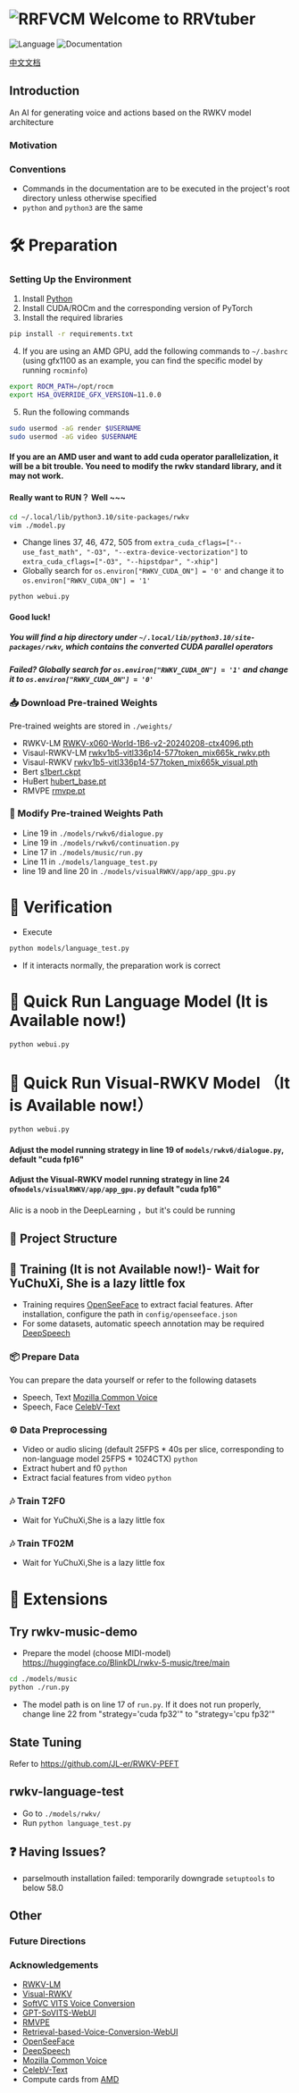 # ![RRFVCM](assets/logo.png) Welcome to RRVtuber
![Language](https://img.shields.io/badge/language-python-brightgreen) ![Documentation](https://img.shields.io/badge/documentation-yes-brightgreen)

[中文文档](./README-ch.md)

## Introduction
An AI for generating voice and actions based on the RWKV model architecture

### Motivation

### Conventions
- Commands in the documentation are to be executed in the project's root directory unless otherwise specified
- `python` and `python3` are the same

# 🛠 Preparation

### Setting Up the Environment
1. Install [Python](https://python.org)
2. Install CUDA/ROCm and the corresponding version of PyTorch
3. Install the required libraries
```sh
pip install -r requirements.txt
```
4. If you are using an AMD GPU, add the following commands to `~/.bashrc` (using gfx1100 as an example, you can find the specific model by running `rocminfo`)
```sh
export ROCM_PATH=/opt/rocm
export HSA_OVERRIDE_GFX_VERSION=11.0.0
```
5. Run the following commands
```sh
sudo usermod -aG render $USERNAME 
sudo usermod -aG video $USERNAME 
```
#### If you are an AMD user and want to add cuda operator parallelization, it will be a bit trouble. You need to modify the rwkv standard library, and it may not work.
#### Really want to RUN？ Well ~~~
```sh
cd ~/.local/lib/python3.10/site-packages/rwkv
vim ./model.py
```
- Change lines 37, 46, 472, 505 from `extra_cuda_cflags=["--use_fast_math", "-O3", "--extra-device-vectorization"]` to `extra_cuda_cflags=["-O3", "--hipstdpar", "-xhip"]`
- Globally search for `os.environ["RWKV_CUDA_ON"] = '0'` and change it to `os.environ["RWKV_CUDA_ON"] = '1'`
```sh
python webui.py
```
#### Good luck!

##### You will find a hip directory under `~/.local/lib/python3.10/site-packages/rwkv`, which contains the converted CUDA parallel operators

##### Failed? Globally search for `os.environ["RWKV_CUDA_ON"] = '1'` and change it to `os.environ["RWKV_CUDA_ON"] = '0'`

### 📥 Download Pre-trained Weights
Pre-trained weights are stored in `./weights/`
- RWKV-LM [RWKV-x060-World-1B6-v2-20240208-ctx4096.pth](https://huggingface.co/BlinkDL/rwkv-6-world/blob/main/RWKV-x060-World-1B6-v2.1-20240328-ctx4096.pth)
- Visaul-RWKV-LM [rwkv1b5-vitl336p14-577token_mix665k_rwkv.pth](https://huggingface.co/howard-hou/visualrwkv-5/blob/main/rwkv1b5-vitl336p14-577token_mix665k_rwkv.pth)
- Visaul-RWKV [rwkv1b5-vitl336p14-577token_mix665k_visual.pth](https://huggingface.co/howard-hou/visualrwkv-5/blob/main/rwkv1b5-vitl336p14-577token_mix665k_visual.pth)
- Bert [s1bert.ckpt](https://huggingface.co/lj1995/GPT-SoVITS/resolve/main/s1bert25hz-2kh-longer-epoch%3D68e-step%3D50232.ckpt)
- HuBert [hubert_base.pt](https://huggingface.co/lj1995/VoiceConversionWebUI/resolve/main/hubert_base.pt)
- RMVPE [rmvpe.pt](https://huggingface.co/lj1995/VoiceConversionWebUI/resolve/main/rmvpe.pt)

### 📝 Modify Pre-trained Weights Path
- Line 19 in `./models/rwkv6/dialogue.py`
- Line 19 in `./models/rwkv6/continuation.py`
- Line 17 in `./models/music/run.py`
- Line 11 in `./models/language_test.py`
- line 19 and line 20 in `./models/visualRWKV/app/app_gpu.py`
# 🧪 Verification
- Execute
```sh 
python models/language_test.py
``` 
- If it interacts normally, the preparation work is correct

# 🚀 Quick Run Language Model (It is Available now!)
```sh
python webui.py
```
# 👀  Quick Run Visual-RWKV Model （It is Available now!）
```sh
python webui.py
```
#### Adjust the model running strategy in line 19 of `models/rwkv6/dialogue.py`, default "cuda fp16"
#### Adjust the Visual-RWKV model running strategy in line 24 of`models/visualRWKV/app/app_gpu.py` default "cuda fp16"
Alic is a noob in the DeepLearning ，but it's could be running

## 📂 Project Structure

## 🧠 Training (It is not Available now!)- Wait for YuChuXi, She is a lazy little fox
- Training requires [OpenSeeFace](https://github.com/emilianavt/OpenSeeFace/releases) to extract facial features. After installation, configure the path in `config/openseeface.json`
- For some datasets, automatic speech annotation may be required [DeepSpeech](https://github.com/mozilla/DeepSpeech)

### 📦 Prepare Data
You can prepare the data yourself or refer to the following datasets
- Speech, Text [Mozilla Common Voice](https://commonvoice.mozilla.org/zh-CN)
- Speech, Face [CelebV-Text](https://github.com/celebv-text/CelebV-Text)

### ⚙️ Data Preprocessing
- Video or audio slicing (default 25FPS * 40s per slice, corresponding to non-language model 25FPS * 1024CTX) `python`
- Extract hubert and f0 `python`
- Extract facial features from video `python`

### 🎶 Train T2F0
- Wait for YuChuXi,She is a lazy little fox
### 🎶 Train TF02M
- Wait for YuChuXi,She is a lazy little fox

# 🌟 Extensions
Try rwkv-music-demo
--
- Prepare the model (choose MIDI-model)
https://huggingface.co/BlinkDL/rwkv-5-music/tree/main
```sh
cd ./models/music
python ./run.py
```
- The model path is on line 17 of `run.py`. If it does not run properly, change line 22 from "strategy='cuda fp32'" to "strategy='cpu fp32'"

State Tuning
--
Refer to https://github.com/JL-er/RWKV-PEFT

rwkv-language-test
--
- Go to `./models/rwkv/`
- Run `python language_test.py`

## ❓ Having Issues?
- parselmouth installation failed: temporarily downgrade `setuptools` to below 58.0

## Other

### Future Directions

### Acknowledgements
- [RWKV-LM](https://github.com/BlinkDL/RWKV-LM)
- [Visual-RWKV](https://github.com/howard-hou/VisualRWKV)
- [SoftVC VITS Voice Conversion](https://github.com/justinjohn0306/so-vits-svc-4.0/tree/4.0-v2)
- [GPT-SoVITS-WebUI](https://github.com/RVC-Boss/GPT-SoVITS)
- [RMVPE](https://github.com/Dream-High/RMVPE)
- [Retrieval-based-Voice-Conversion-WebUI](https://github.com/RVC-Project/Retrieval-based-Voice-Conversion-WebUI)
- [OpenSeeFace](https://github.com/emilianavt/OpenSeeFace)
- [DeepSpeech](https://github.com/mozilla/DeepSpeech)
- [Mozilla Common Voice](https://commonvoice.mozilla.org/zh-CN)
- [CelebV-Text](https://github.com/celebv-text/CelebV-Text)
- Compute cards from [AMD](https://amd.com)
